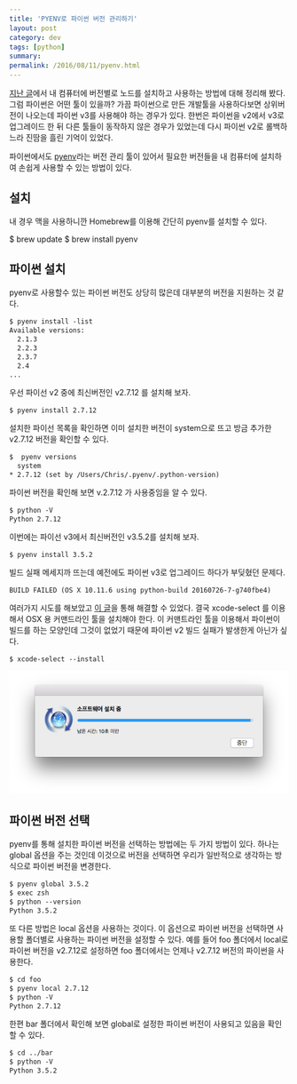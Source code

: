 ```yaml
---
title: 'PYENV로 파이썬 버전 관리하기'
layout: post
category: dev
tags: [python]
summary:
permalink: /2016/08/11/pyenv.html
---
```


[지난 글](/2016/08/10/nvm.html)에서 내 컴퓨터에 버전별로 노드를 설치하고 사용하는 방법에 대해 정리해 봤다.
그럼 파이썬은 어떤 툴이 있을까?
가끔 파이썬으로 만든 개발툴을 사용하다보면 상위버전이 나오는데 파이썬 v3를 사용해야 하는 경우가 있다.
한번은 파이썬을 v2에서 v3로 업그레이드 한 뒤 다른 툴들이 동작하지 않은 경우가 있었는데
다시 파이썬 v2로 롤백하느라 진땀을 흘린 기억이 있었다.

파이썬에서도 [pyenv](https://github.com/yyuu/pyenv)라는 버전 관리 툴이 있어서
필요한 버전들을 내 컴퓨터에 설치하여 손쉽게 사용할 수 있는 방법이 있다.


## 설치

내 경우 맥을 사용하니깐 Homebrew를 이용해 간단히 pyenv를 설치할 수 있다.

$ brew update
$ brew install pyenv


## 파이썬 설치

pyenv로 사용할수 있는 파이썬 버전도 상당히 많은데 대부분의 버전을 지원하는 것 같다.

```
$ pyenv install -list
Available versions:
  2.1.3
  2.2.3
  2.3.7
  2.4
...
```

우선 파이선 v2 중에 최신버전인 v2.7.12 를 설치해 보자.

```
$ pyenv install 2.7.12
```

설치한 파이선 목록을 확인하면 이미 설치한 버전이 system으로 뜨고 방금 추가한 v2.7.12 버전을 확인할 수 있다.

```
$  pyenv versions
  system
* 2.7.12 (set by /Users/Chris/.pyenv/.python-version)
```

파이썬 버전을 확인해 보면 v.2.7.12 가 사용중임을 알 수 있다.

```
$ python -V
Python 2.7.12
```

이번에는 파이선 v3에서 최신버전인 v3.5.2를 설치해 보자.

```
$ pyenv install 3.5.2
```

빌드 실패 메세지까 뜨는데 예전에도 파이썬 v3로 업그레이드 하다가 부딪혔던 문제다.

```
BUILD FAILED (OS X 10.11.6 using python-build 20160726-7-g740fbe4)
```

여러가지 시도를 해보았고 [이 글](https://github.com/yyuu/pyenv/issues/448)을 통해 해결할 수 있었다.
결국 xcode-select 를 이용해서 OSX 용 커맨드라인 툴을 설치해야 한다.
이 커맨트라인 툴을 이용해서 파이썬이 빌드를 하는 모양인데 그것이 없었기 때문에 파이썬 v2 빌드 실패가 발생한게 아닌가 싶다.

```
$ xcode-select --install
```

![](/assets/imgs/2016/xcode-select.png)


## 파이썬 버전 선택

pyenv를 통해 설치한 파이썬 버전을 선택하는 방법에는 두 가지 방법이 있다.
하나는 global 옵션을 주는 것인데 이것으로 버전을 선택하면 우리가 일반적으로 생각하는 방식으로 파이썬 버전을 변경한다.

```
$ pyenv global 3.5.2
$ exec zsh
$ python --version
Python 3.5.2
```

또 다른 방법은 local 옵션을 사용하는 것이다.
이 옵션으로 파이썬 버전을 선택하면 사용할 폴더별로 사용하는 파이썬 버전을 설정할 수 있다.
예를 들어 foo 폴더에서 local로 파이썬 버전을 v2.7.12로 설정하면 foo 폴더에서는 언제나 v2.7.12 버전의 파이썬을 사용한다.

```
$ cd foo
$ pyenv local 2.7.12
$ python -V
Python 2.7.12
```

한편 bar 폴더에서 확인해 보면 global로 설정한 파이썬 버전이 사용되고 있음을 확인할 수 있다.

```
$ cd ../bar
$ python -V
Python 3.5.2
```
